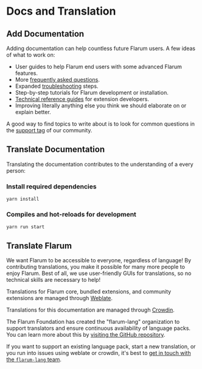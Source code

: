 # Docs and Translation

## Add Documentation

Adding documentation can help countless future Flarum users. A few ideas of what to work on:

- User guides to help Flarum end users with some advanced Flarum features.
- More [frequently asked questions](faq.md).
- Expanded [troubleshooting](troubleshoot.md) steps.
- Step-by-step tutorials for Flarum development or installation. 
- [Technical reference guides](extend/README.md) for extension developers.
- Improving literally anything else you think we should elaborate on or explain better.

A good way to find topics to write about is to look for common questions in the [support tag](https://discuss.flarum.org/t/support) of our community.

## Translate Documentation

Translating the documentation contributes to the understanding of a every person:

### Install required dependencies
```
yarn install
```

### Compiles and hot-reloads for development
```
yarn run start
```

## Translate Flarum

We want Flarum to be accessible to everyone, regardless of language! By contributing translations, you make it possible for many more people to enjoy Flarum. Best of all, we use user-friendly GUIs for translations, so no technical skills are necessary to help!

Translations for Flarum core, bundled extensions, and community extensions are managed through [Weblate](https://weblate.rob006.net/projects/flarum/).

Translations for this documentation are managed through [Crowdin](https://crowdin.com/project/flarum-docs).

The Flarum Foundation has created the "flarum-lang" organization to support translators and ensure continuous availability of language packs. You can learn more about this by [visiting the GitHub repository](https://github.com/flarum-lang/about).

If you want to support an existing language pack, start a new translation, or you run into issues using weblate or crowdin, it's best to [get in touch with the `flarum-lang` team](https://discuss.flarum.org/d/27519-the-flarum-language-project).
